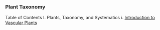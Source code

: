 ### Plant Taxonomy  
Table of Contents
I. Plants, Taxonomy, and Systematics
  i. [Introduction to Vascular Plants](/intro-vascular-plants.md)
